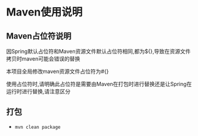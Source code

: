 # Maven使用说明


## Maven占位符说明
因Spring默认占位符和Maven资源文件默认占位符相同,都为${},导致在资源文件拷贝时maven可能会错误的替换

本项目全局修改maven资源文件占位符为#{}

使用占位符时,请明确此占位符是需要由Maven在打包时进行替换还是让Spring在运行时进行替换,请注意区分


## 打包
* `mvn clean package `
